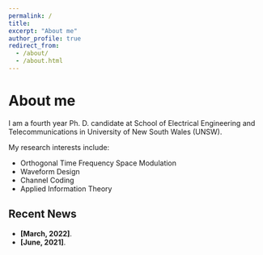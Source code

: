 ```yaml
---
permalink: /
title: 
excerpt: "About me"
author_profile: true
redirect_from: 
  - /about/
  - /about.html
---
```



About me
======
I am a fourth year Ph. D. candidate at School of Electrical Engineering and Telecommunications in University of New South Wales (UNSW).

My research interests include:

* Orthogonal Time Frequency Space Modulation
* Waveform Design
* Channel Coding
* Applied Information Theory


## <i class="fa fa-fw fa-rss "></i> Recent News ##

<ul style="width: auto; height: 300px; overflow: auto">
  
  <li> <b>[March, 2022]</b>. </li>
  
  <li> <b>[June, 2021]</b>. </li>
  
  
</ul>


<script type='text/javascript' id='clustrmaps' src='//cdn.clustrmaps.com/map_v2.js?cl=1c679e&w=a&t=n&d=rvMTQFEORcQs4AVWtIVoK6ghclOws8CSKxqlBN5Map8&co=ffffff'></script>
